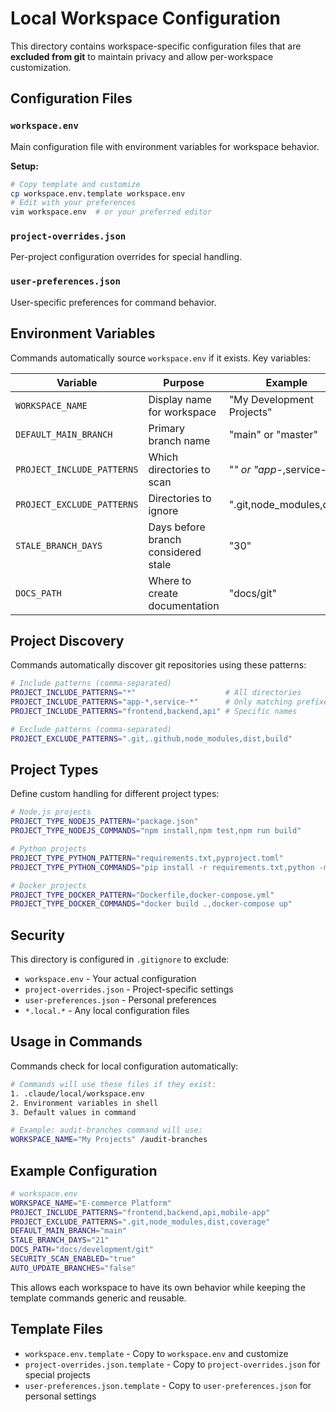 # Local Workspace Configuration

This directory contains workspace-specific configuration files that are **excluded from git** to maintain privacy and allow per-workspace customization.

## Configuration Files

### `workspace.env`
Main configuration file with environment variables for workspace behavior.

**Setup:**
```bash
# Copy template and customize
cp workspace.env.template workspace.env
# Edit with your preferences
vim workspace.env  # or your preferred editor
```

### `project-overrides.json`
Per-project configuration overrides for special handling.

### `user-preferences.json`
User-specific preferences for command behavior.

## Environment Variables

Commands automatically source `workspace.env` if it exists. Key variables:

| Variable | Purpose | Example |
|----------|---------|---------|
| `WORKSPACE_NAME` | Display name for workspace | "My Development Projects" |
| `DEFAULT_MAIN_BRANCH` | Primary branch name | "main" or "master" |
| `PROJECT_INCLUDE_PATTERNS` | Which directories to scan | "*" or "app-*,service-*" |
| `PROJECT_EXCLUDE_PATTERNS` | Directories to ignore | ".git,node_modules,dist" |
| `STALE_BRANCH_DAYS` | Days before branch considered stale | "30" |
| `DOCS_PATH` | Where to create documentation | "docs/git" |

## Project Discovery

Commands automatically discover git repositories using these patterns:

```bash
# Include patterns (comma-separated)
PROJECT_INCLUDE_PATTERNS="*"                    # All directories
PROJECT_INCLUDE_PATTERNS="app-*,service-*"      # Only matching prefixes
PROJECT_INCLUDE_PATTERNS="frontend,backend,api" # Specific names

# Exclude patterns (comma-separated)
PROJECT_EXCLUDE_PATTERNS=".git,.github,node_modules,dist,build"
```

## Project Types

Define custom handling for different project types:

```bash
# Node.js projects
PROJECT_TYPE_NODEJS_PATTERN="package.json"
PROJECT_TYPE_NODEJS_COMMANDS="npm install,npm test,npm run build"

# Python projects
PROJECT_TYPE_PYTHON_PATTERN="requirements.txt,pyproject.toml"
PROJECT_TYPE_PYTHON_COMMANDS="pip install -r requirements.txt,python -m pytest"

# Docker projects
PROJECT_TYPE_DOCKER_PATTERN="Dockerfile,docker-compose.yml"
PROJECT_TYPE_DOCKER_COMMANDS="docker build .,docker-compose up"
```

## Security

This directory is configured in `.gitignore` to exclude:
- `workspace.env` - Your actual configuration
- `project-overrides.json` - Project-specific settings
- `user-preferences.json` - Personal preferences
- `*.local.*` - Any local configuration files

## Usage in Commands

Commands check for local configuration automatically:

```bash
# Commands will use these files if they exist:
1. .claude/local/workspace.env
2. Environment variables in shell
3. Default values in command

# Example: audit-branches command will use:
WORKSPACE_NAME="My Projects" /audit-branches
```

## Example Configuration

```bash
# workspace.env
WORKSPACE_NAME="E-commerce Platform"
PROJECT_INCLUDE_PATTERNS="frontend,backend,api,mobile-app"
PROJECT_EXCLUDE_PATTERNS=".git,node_modules,dist,coverage"
DEFAULT_MAIN_BRANCH="main"
STALE_BRANCH_DAYS="21"
DOCS_PATH="docs/development/git"
SECURITY_SCAN_ENABLED="true"
AUTO_UPDATE_BRANCHES="false"
```

This allows each workspace to have its own behavior while keeping the template commands generic and reusable.

## Template Files

- `workspace.env.template` - Copy to `workspace.env` and customize
- `project-overrides.json.template` - Copy to `project-overrides.json` for special projects
- `user-preferences.json.template` - Copy to `user-preferences.json` for personal settings
